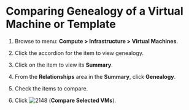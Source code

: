 # Comparing Genealogy of a Virtual Machine or Template

1.  Browse to menu: **Compute > Infrastructure > Virtual Machines**.

2.  Click the accordion for the item to view genealogy.

3.  Click on the item to view its **Summary**.

4.  From the **Relationships** area in the **Summary**, click
    **Genealogy**.

5.  Check the items to compare.

6.  Click ![2148](../images/2148.png) (**Compare Selected VMs**).
